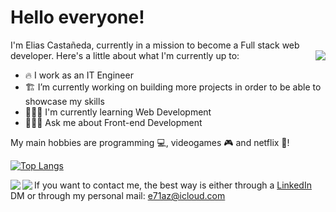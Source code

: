 # Hello everyone!

I'm Elias Castañeda, currently in a mission to become a Full stack web developer.
  <img align="right" src="https://github-readme-stats.vercel.app/api/?username=e71az&theme=radical&show_icons=true" />
Here's a little about what I'm currently up to:

- 🔥 I work as an IT Engineer
- 🏗 I’m currently working on building more projects in order to be able to showcase my skills
- 🧙🏻‍♂️ I'm currently learning Web Development <code><img height="14" src="https://tl.vhv.rs/dpng/s/456-4562295_library-of-javascript-icon-graphic-freeuse-png-files.png"></code>
- 👨🏻‍🎓 Ask me about Front-end Development

My main hobbies are programming 💻, videogames 🎮 and netflix 🍿!

[![Top Langs](https://github-readme-stats.vercel.app/api/top-langs/?username=e71az&layout=compact&theme=tokyonight)](https://github.com/e71az/github-readme-stats)

<a href="https://github.com/e71az/github-readme-stats">
  <img align="left" src="https://github-readme-stats.vercel.app/api/pin/?username=e71az&repo=Enumerables" />
</a>
<a href="https://github.com/e71az/convoychat">
  <img align="left" src="https://github-readme-stats.vercel.app/api/pin/?username=e71az&repo=convoychat" />
</a>


If you want to contact me, the best way is either through a [LinkedIn](https://www.linkedin.com/in/e71az/) DM or through my personal mail: e71az@icloud.com
